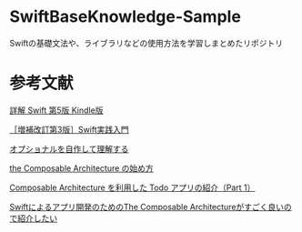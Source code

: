 # SwiftBaseKnowledge-Sample
Swiftの基礎文法や、ライブラリなどの使用方法を学習しまとめたリポジトリ

# 参考文献
[詳解 Swift 第5版 Kindle版](https://www.amazon.co.jp/%E8%A9%B3%E8%A7%A3-Swift-%E7%AC%AC5%E7%89%88-%E8%8D%BB%E5%8E%9F-%E5%89%9B%E5%BF%97-ebook/dp/B081GK7636/ref=sr_1_1?keywords=%E8%A9%B3%E8%A7%A3+swift+%E7%AC%AC5%E7%89%88&qid=1650976755&sprefix=%E3%81%97%E3%82%87%E3%81%86%E3%81%8B%E3%81%84%E3%80%80Swift%2Caps%2C310&sr=8-1)

[［増補改訂第3版］Swift実践入門](https://www.amazon.co.jp/%EF%BC%BB%E5%A2%97%E8%A3%9C%E6%94%B9%E8%A8%82%E7%AC%AC3%E7%89%88%EF%BC%BDSwift%E5%AE%9F%E8%B7%B5%E5%85%A5%E9%96%80-%E7%9B%B4%E6%84%9F%E7%9A%84%E3%81%AA%E6%96%87%E6%B3%95%E3%81%A8%E5%AE%89%E5%85%A8%E6%80%A7%E3%82%92%E5%85%BC%E3%81%AD%E5%82%99%E3%81%88%E3%81%9F%E8%A8%80%E8%AA%9E-WEB-PRESS-plus-ebook/dp/B086VVQ3DJ/ref=sr_1_1?__mk_ja_JP=%E3%82%AB%E3%82%BF%E3%82%AB%E3%83%8A&crid=28RSIUSZABEZ2&keywords=swift+%E5%AE%9F%E8%B7%B5%E5%85%A5%E9%96%80&qid=1651670273&sprefix=swift+%E5%AE%9F%E8%B7%B5%E5%85%A5%E9%96%80%2Caps%2C237&sr=8-1)

[オプショナルを自作して理解する](https://www.youtube.com/watch?v=_wA0FkBah6A&list=PLQ5rERkGSxF81eV-tFHxmtflz9dFrhgyY&index=1)

[the Composable Architecture の始め方](https://qiita.com/zeero/items/b77cb689d9a707d94ac7)

[Composable Architecture を利用した Todo アプリの紹介（Part 1）](https://qiita.com/kalupas226/items/2c9680396b039fc7499b)

[Swiftによるアプリ開発のためのThe Composable Architectureがすごく良いので紹介したい](https://qiita.com/yimajo/items/77c204ab091223f9cb14)
